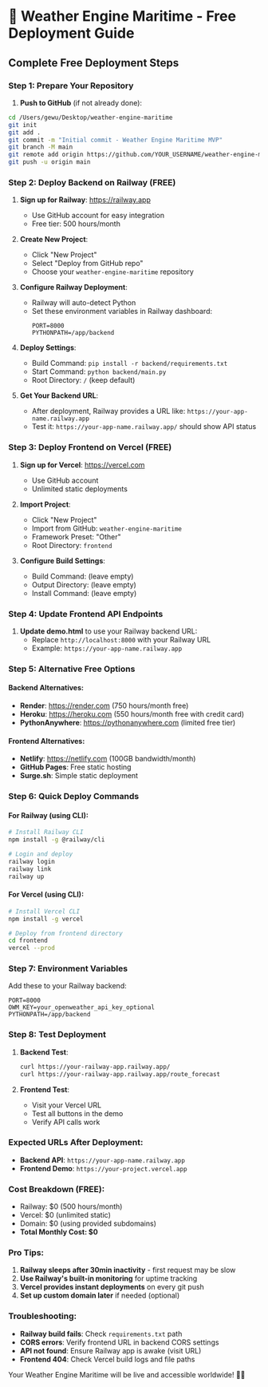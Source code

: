 # 🚀 Weather Engine Maritime - Free Deployment Guide

## Complete Free Deployment Steps

### **Step 1: Prepare Your Repository**

1. **Push to GitHub** (if not already done):
```bash
cd /Users/gewu/Desktop/weather-engine-maritime
git init
git add .
git commit -m "Initial commit - Weather Engine Maritime MVP"
git branch -M main
git remote add origin https://github.com/YOUR_USERNAME/weather-engine-maritime.git
git push -u origin main
```

### **Step 2: Deploy Backend on Railway (FREE)**

1. **Sign up for Railway**: https://railway.app
   - Use GitHub account for easy integration
   - Free tier: 500 hours/month

2. **Create New Project**:
   - Click "New Project"
   - Select "Deploy from GitHub repo"
   - Choose your `weather-engine-maritime` repository

3. **Configure Railway Deployment**:
   - Railway will auto-detect Python
   - Set these environment variables in Railway dashboard:
     ```
     PORT=8000
     PYTHONPATH=/app/backend
     ```

4. **Deploy Settings**:
   - Build Command: `pip install -r backend/requirements.txt`
   - Start Command: `python backend/main.py`
   - Root Directory: `/` (keep default)

5. **Get Your Backend URL**:
   - After deployment, Railway provides a URL like: `https://your-app-name.railway.app`
   - Test it: `https://your-app-name.railway.app/` should show API status

### **Step 3: Deploy Frontend on Vercel (FREE)**

1. **Sign up for Vercel**: https://vercel.com
   - Use GitHub account
   - Unlimited static deployments

2. **Import Project**:
   - Click "New Project"
   - Import from GitHub: `weather-engine-maritime`
   - Framework Preset: "Other"
   - Root Directory: `frontend`

3. **Configure Build Settings**:
   - Build Command: (leave empty)
   - Output Directory: (leave empty)
   - Install Command: (leave empty)

### **Step 4: Update Frontend API Endpoints**

1. **Update demo.html** to use your Railway backend URL:
   - Replace `http://localhost:8000` with your Railway URL
   - Example: `https://your-app-name.railway.app`

### **Step 5: Alternative Free Options**

#### **Backend Alternatives:**
- **Render**: https://render.com (750 hours/month free)
- **Heroku**: https://heroku.com (550 hours/month free with credit card)
- **PythonAnywhere**: https://pythonanywhere.com (limited free tier)

#### **Frontend Alternatives:**
- **Netlify**: https://netlify.com (100GB bandwidth/month)
- **GitHub Pages**: Free static hosting
- **Surge.sh**: Simple static deployment

### **Step 6: Quick Deploy Commands**

#### **For Railway (using CLI)**:
```bash
# Install Railway CLI
npm install -g @railway/cli

# Login and deploy
railway login
railway link
railway up
```

#### **For Vercel (using CLI)**:
```bash
# Install Vercel CLI
npm install -g vercel

# Deploy from frontend directory
cd frontend
vercel --prod
```

### **Step 7: Environment Variables**

Add these to your Railway backend:
```
PORT=8000
OWM_KEY=your_openweather_api_key_optional
PYTHONPATH=/app/backend
```

### **Step 8: Test Deployment**

1. **Backend Test**:
   ```bash
   curl https://your-railway-app.railway.app/
   curl https://your-railway-app.railway.app/route_forecast
   ```

2. **Frontend Test**:
   - Visit your Vercel URL
   - Test all buttons in the demo
   - Verify API calls work

### **Expected URLs After Deployment**:
- **Backend API**: `https://your-app-name.railway.app`
- **Frontend Demo**: `https://your-project.vercel.app`

### **Cost Breakdown (FREE)**:
- Railway: $0 (500 hours/month)
- Vercel: $0 (unlimited static)
- Domain: $0 (using provided subdomains)
- **Total Monthly Cost: $0**

### **Pro Tips**:
1. **Railway sleeps after 30min inactivity** - first request may be slow
2. **Use Railway's built-in monitoring** for uptime tracking  
3. **Vercel provides instant deployments** on every git push
4. **Set up custom domain later** if needed (optional)

### **Troubleshooting**:
- **Railway build fails**: Check `requirements.txt` path
- **CORS errors**: Verify frontend URL in backend CORS settings
- **API not found**: Ensure Railway app is awake (visit URL)
- **Frontend 404**: Check Vercel build logs and file paths

Your Weather Engine Maritime will be live and accessible worldwide! 🌊⚓
